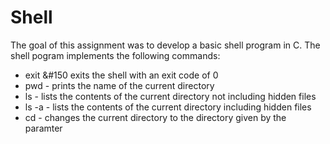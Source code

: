 # Shell

The goal of this assignment was to develop a basic shell program in C. The shell pogram implements the following commands:

* exit &#150 exits the shell with an exit code of 0
* pwd - prints the name of the current directory
* ls - lists the contents of the current directory not including hidden files
* ls -a - lists the contents of the current directory including hidden files
* cd - changes the current directory to the directory given by the paramter
